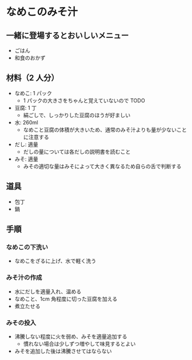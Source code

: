 # なめこのみそ汁

## 一緒に登場するとおいしいメニュー

- ごはん
- 和食のおかず

## 材料（2 人分）

- なめこ: 1 パック
  - 1 パックの大きさをちゃんと覚えていないので TODO
- 豆腐: 1 丁
  - 絹ごしで、しっかりした豆腐のほうが好ましい
- 水: 260ml
  - なめこと豆腐の体積が大きいため、通常のみそ汁よりも量が少ないことに注意する
- だし: 適量
  - だしの量については各だしの説明書を読むこと
- みそ: 適量
  - みその適切な量はみそによって大きく異なるため自らの舌で判断する

## 道具

- 包丁
- 鍋

## 手順

### なめこの下洗い

- なめこをざるに上げ、水で軽く洗う

### みそ汁の作成

- 水にだしを適量入れ、温める
- なめこと、1cm 角程度に切った豆腐を加える
- 煮立たせる

### みその投入

- 沸騰しない程度に火を弱め、みそを適量追加する
  - 慣れない場合は少しずつ増やして味見するとよい
- みそを追加した後は沸騰させてはならない
